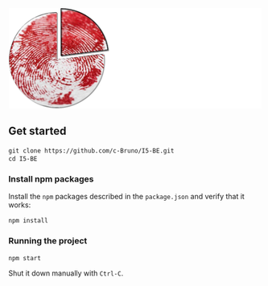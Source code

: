<div align="center">
  <img src="https://github.com/c-Bruno/I5-FE/blob/main/src/assets/imgs/logocompleto.fw.png" alt="logo-i5" height="200"> 
</div>

## Get started
```shell
git clone https://github.com/c-Bruno/I5-BE.git
cd I5-BE
```

### Install npm packages

Install the `npm` packages described in the `package.json` and verify that it works:
```shell
npm install
```

### Running the project
```shell
npm start
```

Shut it down manually with `Ctrl-C`.
